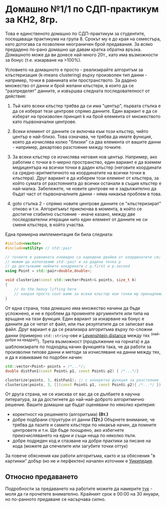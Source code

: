 # Домашно №1/1 по СДП-практикум за КН2, 8гр.

Това е единственото домашно по СДП-практикум за студентите, посещаващи практикума на група 8. Срокът му е до края на семестъра, като дотогава са позволени неограничен брой предавания. За всяко предадено по-рано домашно ще давам кратка обратна връзка. Домашното може да ви донесе най-много 20т., като има възможности за бонус (т.е. изкарване на >100%).

Условието на домашното е просто - реализирайте алгоритъм за клъстеризация (k-means clustering) върху произволен тип данни - например, точки в равнината или пространството. За дадено множество от данни и брой желани клъстери, в които да се "разпределят" данните, и извършва следната последователност от действия:

1. Тъй като всеки клъстер трябва да си има "център", първата стъпка е да се изберат тези центрове спрямо данните. Един вариант е да се изберат на произволен принцип k на брой елемента от множеството като първоначални центрове.

2. Всеки елемент от данните се включва към този клъстер, чийто център е най-близо. Това означава, че трябва да имате функция, която да изчислява колко "близки" са два елемента от вашите данни - например, декартово разстояние между точките.

3. За всеки клъстер се изчислява неговия нов център. Например, ако работим с точки в n-мерно пространство, един вариант е да вземем медицентъра на всички точки в даден клъстер (неговите координати са средно-аритметичното на координатите на всички точки в клъстера). Друг вариант е да изберем този елемент от клъстера, за който сумата от разстоянията до всички останали в същия клъстер е най-малка. Забележете, че новите центрове не е задължително да бъдат част от първоначалните данни - няма никакъв проблем в това.

4. goto стъпка 2 - спрямо новите центрове данните се "клъстеризират" отново и т.н. Алгоритъмът приключва в момента, в който се достигне стабилно състояние - иначе казано, между две последователни итерации нито един елемент от данните не си сменя клъстера, в който участва.

Една примерна имплементация би била следната:

```c++
#include<vector>
#include<utility> // std::pair

// точките в равнината очевидно са наредени двойки от координатите си;
// можем да използваме std::pair и за дадена точка p
// да достъпваме нейните коодринати с p.first и p.second
using Point = std::pair<double,double>;

void clusterize(const std::vector<Point>& points, size_t k)
{
    // do the heavy lifting here
    // накрая просто cout-ваме за всеки клъстер кои точки му принадлежат
}
```

От една страна, това домашно има множество начини да бъде усложнено, и не е проблем да променяте аргументите или типа на връщане на тази функция. Един вариант за изкарване на бонус е данните да се четат от файл, или пък резултатите да се записват във файл. Друг вариант е да се реализира алгоритъма върху по-сложни данни (примерно `std::string`-ове и [Levenshtein distance](https://en.wikipedia.org/wiki/Levenshtein_distance) между тях <sup>(най-добре на квадрат)</sup>). Трета възможност (продължение на горната) е да шаблонизирате по подходящ начин функцията така, че да работи за произволни типове данни и методи за изчисляване на данни между тях, и да я извикваме по подобен начин:

```c++
std::vector<Point> points = /*...*/;
double distFun1(const Point& p1, const Point& p2) { /*...*/}

clusterize(points, 3, distFun1); // с конкретна функция за разстояние
clusterize(points, 3, [](const Point& p1, const Point& p2){ /*...*/ }); // lambda
```

От друга страна, не се изисква от вас да се дълбаете в научна литература, за да достигнете до най-най-доброто алгоритмично решение. Вашите домашни ще бъдат оценявани по няколко критерия:
- коректност на решението (алгоритъма) **(8т.)**
- добре подбрани структури от данни **(12т.)** Обърнете внимание, че трябва да пазите и самите клъстери по някакъв начин, да помните центровете и т.н. Ще бъде поощрено, ако избегнете преизчисляването на едни и същи неща по няколко пъти.
- добре подреден код и спазване на добри практики за писане на кода (можете да спечелите или загубите точки оттук)

За повече обяснения как работи алгоритъма, както и за обяснения "в картинки" добър (но не и перфектен) начален източник е [Уикипедия](https://en.wikipedia.org/wiki/K-means_clustering).

## Относно предаването
Подробности за предаването на работите можете да намерите [тук](https://learn.fmi.uni-sofia.bg/mod/assign/view.php?id=78297) - моля да ги прочетете внимателно. Крайният срок е 00:00 на 30 януари, но по-ранното предаване се насърчава силно.
